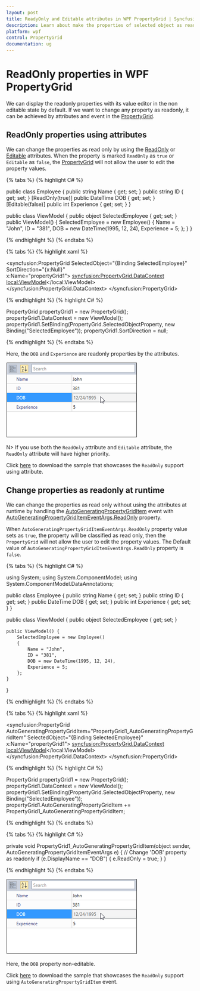 ```yaml
---
layout: post
title: ReadyOnly and Editable attributes in WPF PropertyGrid | Syncfusion
description: Learn about make the properties of selected object as readonly in Syncfusion WPF PropertyGrid control and more details.
platform: wpf
control: PropertyGrid 
documentation: ug
---
```


# ReadOnly properties in WPF PropertyGrid

We can display the readonly properties with its value editor in the non editable state by default. If we want to change any property as readonly, it can be achieved by attributes and event in the [PropertyGrid](https://www.syncfusion.com/wpf-ui-controls/propertygrid).

## ReadOnly properties using attributes

We can change the properties as read only by using the [ReadOnly](https://docs.microsoft.com/en-us/dotnet/api/system.componentmodel.readonlyattribute?view=netframework-4.8) or [Editable](https://docs.microsoft.com/en-us/dotnet/api/system.componentmodel.dataannotations.editableattribute?view=netframework-4.8) attributes. When the property is marked `ReadOnly` as `true` or `Editable` as `false`, the [PropertyGrid](https://www.syncfusion.com/wpf-ui-controls/propertygrid) will not allow the user to edit the property values.

{% tabs %}
{% highlight C# %}

public class Employee {
    public string Name { get; set; }
    public string ID { get; set; }
    [ReadOnly(true)]
    public DateTime DOB { get; set; }
    [Editable(false)]
    public int Experience { get; set; }
}

public class ViewModel {
    public object SelectedEmployee { get; set; }    
    public ViewModel() {
        SelectedEmployee = new Employee()
        {
            Name = "John",
            ID = "381",
            DOB = new DateTime(1995, 12, 24),
            Experience = 5;
        };
    }
}

{% endhighlight %} 
{% endtabs %}

{% tabs %}
{% highlight xaml %}

<syncfusion:PropertyGrid SelectedObject="{Binding SelectedEmployee}" SortDirection="{x:Null}"    
                         x:Name="propertyGrid1">
    <syncfusion:PropertyGrid.DataContext>
        <local:ViewModel></local:ViewModel>
    </syncfusion:PropertyGrid.DataContext>
</syncfusion:PropertyGrid>

{% endhighlight %} 
{% highlight C# %}

PropertyGrid propertyGrid1 = new PropertyGrid();
propertyGrid1.DataContext = new ViewModel();
propertyGrid1.SetBinding(PropertyGrid.SelectedObjectProperty, new Binding("SelectedEmployee")); 
propertyGrid1.SortDirection = null;

{% endhighlight %} 
{% endtabs %} 


Here, the `DOB` and `Experience` are readonly properties by the attributes.

![DOB and Experience is not editable in PropertyGrid](Attribute-Images\ReadOnly-Editable-Attribute.png)

N> If you use both the `ReadOnly` attribute and `Editable` attribute, the `ReadOnly` attribute will have higher priority.

Click [here](https://github.com/SyncfusionExamples/wpf-property-grid-examples/tree/master/Samples/ReadOnlyProperty) to download the sample that showcases the `ReadOnly` support using attribute.

## Change properties as readonly at runtime

We can change the properties as read only without using the attributes at runtime by handling the [AutoGeneratingPropertyGridItem](https://help.syncfusion.com/cr/wpf/Syncfusion.Windows.PropertyGrid.PropertyGrid.html)  event with [AutoGeneratingPropertyGridItemEventArgs.ReadOnly](https://help.syncfusion.com/cr/wpf/Syncfusion.Windows.PropertyGrid.AutoGeneratingPropertyGridItemEventArgs.html#Syncfusion_Windows_PropertyGrid_AutoGeneratingPropertyGridItemEventArgs_ReadOnly) property.

When `AutoGeneratingPropertyGridItemEventArgs.ReadOnly` property value sets as `true`, the property will be classified as read only, then the `PropertyGrid` will not allow the user to edit the property values. The Default value of `AutoGeneratingPropertyGridItemEventArgs.ReadOnly` property is `false`.

{% tabs %}
{% highlight C# %}

using System;
using System.ComponentModel;
using System.ComponentModel.DataAnnotations;

public class Employee {
    public string Name { get; set; }
    public string ID { get; set; }
    public DateTime DOB { get; set; }
    public int Experience { get; set; }
}

public class ViewModel {
    public object SelectedEmployee { get; set; }

    public ViewModel() {
        SelectedEmployee = new Employee()
        {
            Name = "John",
            ID = "381",
            DOB = new DateTime(1995, 12, 24),
            Experience = 5;
        };
    }
}

{% endhighlight %} 
{% endtabs %} 

{% tabs %}
{% highlight xaml %}

<syncfusion:PropertyGrid AutoGeneratingPropertyGridItem="PropertyGrid1_AutoGeneratingPropertyGridItem"
                         SelectedObject="{Binding SelectedEmployee}"
                         x:Name="propertyGrid1">
    <syncfusion:PropertyGrid.DataContext>
        <local:ViewModel></local:ViewModel>
    </syncfusion:PropertyGrid.DataContext>
</syncfusion:PropertyGrid>

{% endhighlight %} 
{% highlight C# %}

PropertyGrid propertyGrid1 = new PropertyGrid();
propertyGrid1.DataContext = new ViewModel();
propertyGrid1.SetBinding(PropertyGrid.SelectedObjectProperty, new Binding("SelectedEmployee"));
propertyGrid1.AutoGeneratingPropertyGridItem += PropertyGrid1_AutoGeneratingPropertyGridItem;

{% endhighlight %} 
{% endtabs %} 

{% tabs %}
{% highlight C# %}

private void PropertyGrid1_AutoGeneratingPropertyGridItem(object sender, AutoGeneratingPropertyGridItemEventArgs e) {
    // Change 'DOB' property as readonly
    if (e.DisplayName == "DOB") {
        e.ReadOnly = true;
    }
}

{% endhighlight %} 
{% endtabs %}

![DOB is not editable in PropertyGrid](Attribute-Images\ReadOnly-Editable-Attribute.png)

Here, the `DOB` property non-editable.

Click [here](https://github.com/SyncfusionExamples/wpf-property-grid-examples/tree/master/Samples/AutoGeneratingPropertyGridItem%20event) to download the sample that showcases the `ReadOnly` support using `AutoGeneratingPropertyGridItem` event.